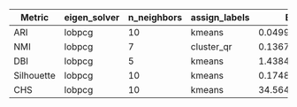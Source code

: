 | Metric | eigen_solver | n_neighbors | assign_labels | Best Value |
|---|---|---|---|---|
| ARI | lobpcg | 10 | kmeans | 0.0499103245336924 |
| NMI | lobpcg | 7 | cluster_qr | 0.1367429394800456 |
| DBI | lobpcg | 5 | kmeans | 1.4384012844393923 |
| Silhouette | lobpcg | 10 | kmeans | 0.1748819022999728 |
| CHS | lobpcg | 10 | kmeans | 34.564386691405026 |